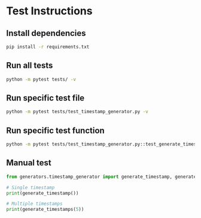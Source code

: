 # Test Instructions

## Install dependencies
```bash
pip install -r requirements.txt
```

## Run all tests
```bash
python -m pytest tests/ -v
```

## Run specific test file
```bash
python -m pytest tests/test_timestamp_generator.py -v
```

## Run specific test function
```bash
python -m pytest tests/test_timestamp_generator.py::test_generate_timestamp -v
```

## Manual test
```python
from generators.timestamp_generator import generate_timestamp, generate_timestamps

# Single timestamp
print(generate_timestamp())

# Multiple timestamps
print(generate_timestamps(5))
``` 
